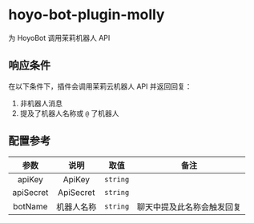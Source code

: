 <h1 id="HoyoBot">hoyo-bot-plugin-molly</h1>

<div>

为 HoyoBot 调用茉莉机器人 API

</div>

## 响应条件

在以下条件下，插件会调用茉莉云机器人 API 并返回回复：

1. 非机器人消息
2. 提及了机器人名称或 `@` 了机器人

## 配置参考

|    参数     |    说明     |    取值    |      备注       |
|:---------:|:---------:|:--------:|:-------------:|
|  apiKey   |  ApiKey   | `string` |               |
| apiSecret | ApiSecret | `string` |               |
|  botName  |   机器人名称   | `string` | 聊天中提及此名称会触发回复 |
